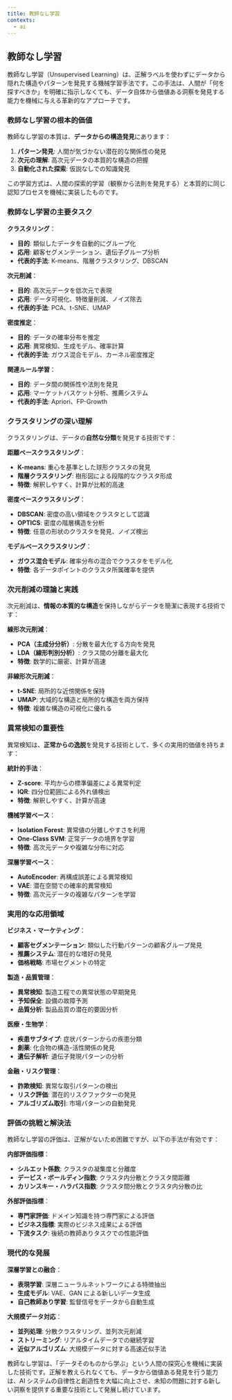 ```yaml
---
title: 教師なし学習
contexts:
  - ai
---
```


<Context name="ai">

## 教師なし学習

教師なし学習（Unsupervised Learning）は、正解ラベルを使わずにデータから隠れた構造やパターンを発見する機械学習手法です。この手法は、人間が「何を探すべきか」を明確に指示しなくても、データ自体から価値ある洞察を発見する能力を機械に与える革新的なアプローチです。

### 教師なし学習の根本的価値

教師なし学習の本質は、**データからの構造発見**にあります：

1. **パターン発見**: 人間が気づかない潜在的な関係性の発見
2. **次元の理解**: 高次元データの本質的な構造の把握
3. **自動化された探索**: 仮説なしでの知識発見

この学習方式は、人間の探索的学習（観察から法則を発見する）と本質的に同じ認知プロセスを機械に実装したものです。

### 教師なし学習の主要タスク

**クラスタリング**：
- **目的**: 類似したデータを自動的にグループ化
- **応用**: 顧客セグメンテーション、遺伝子グループ分析
- **代表的手法**: K-means、階層クラスタリング、DBSCAN

**次元削減**：
- **目的**: 高次元データを低次元で表現
- **応用**: データ可視化、特徴量削減、ノイズ除去
- **代表的手法**: PCA、t-SNE、UMAP

**密度推定**：
- **目的**: データの確率分布を推定
- **応用**: 異常検知、生成モデル、確率計算
- **代表的手法**: ガウス混合モデル、カーネル密度推定

**関連ルール学習**：
- **目的**: データ間の関係性や法則を発見
- **応用**: マーケットバスケット分析、推薦システム
- **代表的手法**: Apriori、FP-Growth

### クラスタリングの深い理解

クラスタリングは、データの**自然な分類**を発見する技術です：

**距離ベースクラスタリング**：
- **K-means**: 重心を基準とした球形クラスタの発見
- **階層クラスタリング**: 樹形図による段階的なクラスタ形成
- **特徴**: 解釈しやすく、計算が比較的高速

**密度ベースクラスタリング**：
- **DBSCAN**: 密度の高い領域をクラスタとして認識
- **OPTICS**: 密度の階層構造を分析
- **特徴**: 任意の形状のクラスタを発見、ノイズ検出

**モデルベースクラスタリング**：
- **ガウス混合モデル**: 確率分布の混合でクラスタをモデル化
- **特徴**: 各データポイントのクラスタ所属確率を提供

### 次元削減の理論と実践

次元削減は、**情報の本質的な構造**を保持しながらデータを簡潔に表現する技術です：

**線形次元削減**：
- **PCA（主成分分析）**: 分散を最大化する方向を発見
- **LDA（線形判別分析）**: クラス間の分離を最大化
- **特徴**: 数学的に厳密、計算が高速

**非線形次元削減**：
- **t-SNE**: 局所的な近傍関係を保持
- **UMAP**: 大域的な構造と局所的な構造を両方保持
- **特徴**: 複雑な構造の可視化に優れる

### 異常検知の重要性

異常検知は、**正常からの逸脱**を発見する技術として、多くの実用的価値を持ちます：

**統計的手法**：
- **Z-score**: 平均からの標準偏差による異常判定
- **IQR**: 四分位範囲による外れ値検出
- **特徴**: 解釈しやすく、計算が高速

**機械学習ベース**：
- **Isolation Forest**: 異常値の分離しやすさを利用
- **One-Class SVM**: 正常データの境界を学習
- **特徴**: 高次元データや複雑な分布に対応

**深層学習ベース**：
- **AutoEncoder**: 再構成誤差による異常検知
- **VAE**: 潜在空間での確率的異常検知
- **特徴**: 高次元データの複雑なパターンを学習

### 実用的な応用領域

**ビジネス・マーケティング**：
- **顧客セグメンテーション**: 類似した行動パターンの顧客グループ発見
- **推薦システム**: 潜在的な嗜好の発見
- **価格戦略**: 市場セグメントの特定

**製造・品質管理**：
- **異常検知**: 製造工程での異常状態の早期発見
- **予知保全**: 設備の故障予測
- **品質分析**: 製品品質の潜在的要因分析

**医療・生物学**：
- **疾患サブタイプ**: 症状パターンからの疾患分類
- **創薬**: 化合物の構造-活性関係の発見
- **遺伝子解析**: 遺伝子発現パターンの分析

**金融・リスク管理**：
- **詐欺検知**: 異常な取引パターンの検出
- **リスク評価**: 潜在的リスクファクターの発見
- **アルゴリズム取引**: 市場パターンの自動発見

### 評価の挑戦と解決法

教師なし学習の評価は、正解がないため困難ですが、以下の手法が有効です：

**内部評価指標**：
- **シルエット係数**: クラスタの凝集度と分離度
- **デービス・ボールディン指数**: クラスタ内分散とクラスタ間距離
- **カリンスキー・ハラバス指数**: クラスタ間分散とクラスタ内分散の比

**外部評価指標**：
- **専門家評価**: ドメイン知識を持つ専門家による評価
- **ビジネス指標**: 実際のビジネス成果による評価
- **下流タスク**: 後続の教師ありタスクでの性能評価

### 現代的な発展

**深層学習との融合**：
- **表現学習**: 深層ニューラルネットワークによる特徴抽出
- **生成モデル**: VAE、GAN による新しいデータ生成
- **自己教師あり学習**: 監督信号をデータから自動生成

**大規模データ対応**：
- **並列処理**: 分散クラスタリング、並列次元削減
- **ストリーミング**: リアルタイムデータでの継続学習
- **近似アルゴリズム**: 大規模データに対する高速近似手法

教師なし学習は、「データそのものから学ぶ」という人間の探究心を機械に実装した技術です。正解を教えられなくても、データから価値ある発見を行う能力は、AI システムの自律性と創造性を大幅に向上させ、未知の問題に対する新しい洞察を提供する重要な技術として発展し続けています。

</Context>

